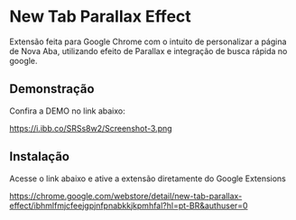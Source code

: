 
# New Tab Parallax Effect

Extensão feita para Google Chrome com o intuito de personalizar a página de Nova Aba, utilizando efeito de Parallax e integração de busca rápida no google.


## Demonstração

Confira a DEMO no link abaixo:

https://i.ibb.co/SRSs8w2/Screenshot-3.png
## Instalação

Acesse o link abaixo e ative a extensão diretamente do Google Extensions

https://chrome.google.com/webstore/detail/new-tab-parallax-effect/ibhmlfmjcfeejgpjnfpnabkkjkpmhfal?hl=pt-BR&authuser=0
